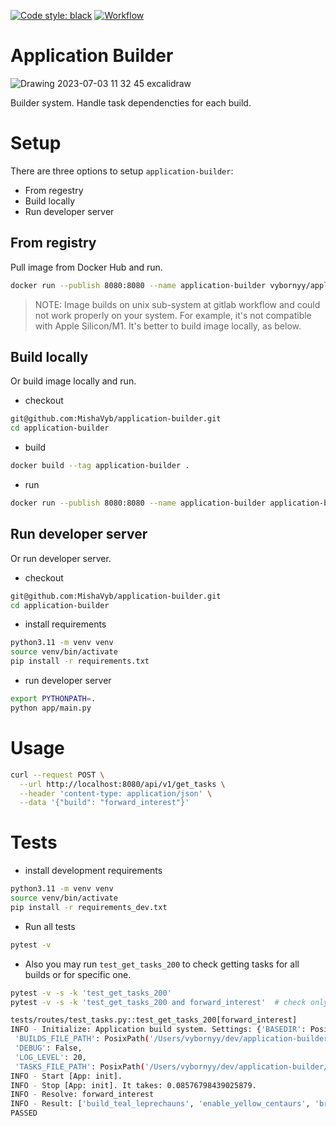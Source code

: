[![Code style: black](https://img.shields.io/badge/code%20style-black-000000.svg)](https://github.com/psf/black)
[![Workflow](https://github.com/MishaVyb/application-builder/actions/workflows/gitlab-ci-cd.yml/badge.svg)](https://github.com/MishaVyb/application-builder/actions/workflows/gitlab-ci-cd.yml)

# Application Builder

![Drawing 2023-07-03 11 32 45 excalidraw](https://github.com/MishaVyb/application-builder/assets/103563736/2f2e3fa0-c337-4962-905c-47892e7c5236)

Builder system. Handle task dependencties for each build.

# Setup
There are three options to setup `application-builder`:
- From regestry
- Build locally
- Run developer server

## From registry
Pull image from Docker Hub and run.

```sh
docker run --publish 8080:8080 --name application-builder vybornyy/application-builder
```

> NOTE: Image builds on unix sub-system at gitlab workflow and could not work properly on your system. For example, it's not compatible with Apple Silicon/M1. It's better to build image locally, as below.

## Build locally
Or build image locally and run.

- checkout
```sh
git@github.com:MishaVyb/application-builder.git
cd application-builder
```

- build
```sh
docker build --tag application-builder .
```

- run
```sh
docker run --publish 8080:8080 --name application-builder application-builder
```

## Run developer server
Or run developer server.

- checkout
```sh
git@github.com:MishaVyb/application-builder.git
cd application-builder
```

- install requirements
```sh
python3.11 -m venv venv
source venv/bin/activate
pip install -r requirements.txt
```

- run developer server
```sh
export PYTHONPATH=.
python app/main.py
```

# Usage

```sh
curl --request POST \
  --url http://localhost:8080/api/v1/get_tasks \
  --header 'content-type: application/json' \
  --data '{"build": "forward_interest"}'
```

# Tests
- install development requirements
```sh
python3.11 -m venv venv
source venv/bin/activate
pip install -r requirements_dev.txt
```

- Run all tests
```sh
pytest -v
```

- Also you may run `test_get_tasks_200` to check getting tasks for all builds or for specific one.
```sh
pytest -v -s -k 'test_get_tasks_200'
pytest -v -s -k 'test_get_tasks_200 and forward_interest'  # check only 'forward_interest' build
```

```sh
tests/routes/test_tasks.py::test_get_tasks_200[forward_interest]
INFO - Initialize: Application build system. Settings: {'BASEDIR': PosixPath('/Users/vybornyy/dev/application-builder'),
 'BUILDS_FILE_PATH': PosixPath('/Users/vybornyy/dev/application-builder/builds/builds.yaml'),
 'DEBUG': False,
 'LOG_LEVEL': 20,
 'TASKS_FILE_PATH': PosixPath('/Users/vybornyy/dev/application-builder/builds/tasks.yaml')}.
INFO - Start [App: init].
INFO - Stop [App: init]. It takes: 0.08576798439025879.
INFO - Resolve: forward_interest
INFO - Result: ['build_teal_leprechauns', 'enable_yellow_centaurs', 'bring_olive_centaurs', 'coloring_white_centaurs', 'create_teal_centaurs', 'design_lime_centaurs', 'train_purple_centaurs', 'upgrade_navy_centaurs', 'create_maroon_centaurs', 'bring_blue_centaurs', 'read_yellow_centaurs', 'create_olive_centaurs', 'coloring_aqua_centaurs', 'coloring_aqua_golems', 'coloring_navy_golems', 'map_black_leprechauns', 'upgrade_white_leprechauns', 'map_olive_leprechauns', 'enable_lime_leprechauns', 'create_aqua_humans', 'enable_olive_humans', 'build_maroon_humans', 'write_silver_humans', 'write_white_humans', 'create_purple_humans', 'train_white_humans', 'write_teal_humans', 'enable_silver_humans', 'bring_blue_ogres', 'design_white_ogres', 'train_green_ogres', 'upgrade_aqua_ogres', 'write_silver_ogres', 'enable_fuchsia_ogres', 'bring_green_ogres', 'build_yellow_ogres', 'create_maroon_ogres', 'design_green_ogres', 'upgrade_navy_ogres', 'write_blue_ogres', 'write_fuchsia_golems'].
PASSED
```

